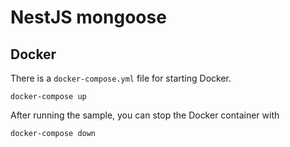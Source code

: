 # NestJS mongoose

## Docker

There is a `docker-compose.yml` file for starting Docker.

`docker-compose up`

After running the sample, you can stop the Docker container with

`docker-compose down`
